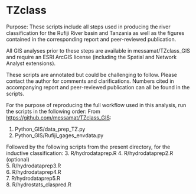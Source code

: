 # TZclass
Purpose: These scripts include all steps used in producing the river classification for the Rufiji River basin and Tanzania as well as the 
		figures contained in the corresponding report and peer-reviewed publication.
		
All GIS analyses prior to these steps are available in messamat/TZclass_GIS and require an ESRI ArcGIS license (including the Spatial and Network Analyst extensions).

These scripts are annotated but could be challenging to follow. Please contact the author for comments and clarifications. 
Numbers cited in accompanying report and peer-reviewed publication can all be found in the scripts.

For the purpose of reproducing the full workflow used in this analysis, run the scripts in the following order:
From https://github.com/messamat/TZclass_GIS:
1. Python_GIS/data_prep_TZ.py
2. Python_GIS/Rufiji_gages_envdata.py

Followed by the following scripts from the present directory, for the inductive classification: 
3. R/hydrodataprep.R
4. R/hydrodataprep2.R (optional)	
5. R/hydrodataprep3.R		
6. R/hydrodataprep4.R		
7. R/hydrodataprep5.R		
8. R/hydrostats_claspred.R
